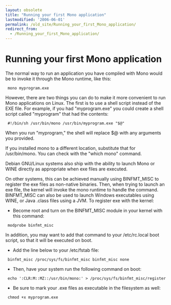 ```yaml
---
layout: obsolete
title: "Running your first Mono application"
lastmodified: '2006-06-01'
permalink: /old_site/Running_your_first_Mono_application/
redirect_from:
  - /Running_your_first_Mono_application/
---
```


Running your first Mono application
===================================

The normal way to run an application you have compiled with Mono would be to invoke it through the Mono runtime, like this:

     mono myprogram.exe 

However, there are two things you can do to make it more convenient to run Mono applications on Linux. The first is to use a shell script instead of the EXE file. For example, if you had "myprogram.exe" you could create a shell script called "myprogram" that had the contents:

     #!/bin/sh /usr/bin/mono /usr/bin/myprogram.exe "$@" 

When you run "myprogram," the shell will replace \$@ with any arguments you provided.

If you installed mono to a different location, substitute that for /usr/bin/mono. You can check with the "which mono" command.

Debian GNU/Linux systems also ship with the ability to launch Mono or WINE directly as appropriate when exe files are executed.

On other systems, this can be achieved manually using BINFMT\_MISC to register the exe files as non-native binaries. Then, when trying to launch an exe file, the kernel will invoke the mono runtime to handle the command. BINFMT\_MISC can also be used to launch Windows executables using WINE, or Java .class files using a JVM. To register exe with the kernel:

-   Become root and turn on the BINFMT\_MISC module in your kernel with this command:

<!-- -->

     modprobe binfmt_misc

In addition, you may want to add that command to your /etc/rc.local boot script, so that it will be executed on boot.

-   Add the line below to your /etc/fstab file:

<!-- -->

     binfmt_misc /proc/sys/fs/binfmt_misc binfmt_misc none 

-   Then, have your system run the following command on boot:

<!-- -->

     echo ':CLR:M::MZ::/usr/bin/mono:' > /proc/sys/fs/binfmt_misc/register 

-   Be sure to mark your .exe files as executable in the filesystem as well:

<!-- -->

     chmod +x myprogram.exe 

